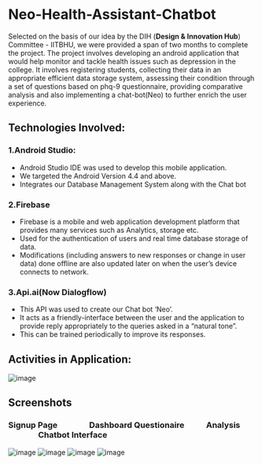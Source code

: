 # Neo-Health-Assistant-Chatbot

Selected on the basis of our idea by the DIH (**Design & Innovation Hub**) Committee - IITBHU, we were provided a span of two months to complete the project.
The project involves developing an android application that would help monitor and tackle health issues such as depression in the college. It involves registering students, collecting their data in an appropriate efficient data storage system, assessing their condition through a set of questions based on phq-9 questionnaire, providing comparative analysis and also implementing a chat-bot(Neo) to further enrich the user experience.

## Technologies Involved:

### 1.**Android Studio**:
  - Android Studio IDE was used to develop this mobile application.
  - We targeted the Android Version 4.4 and above.
  - Integrates our Database Management System along with the Chat bot

### 2.**Firebase**
  - Firebase is a mobile and web application development platform that provides many services such as Analytics, storage etc.
  - Used for the authentication of users and real time database storage of data.
  - Modifications (including answers to new responses or change in user data) done offline are also updated later on when the user’s           device connects to network.

### 3.**Api.ai(Now Dialogflow)**
  - This API was used to create our Chat bot ‘Neo’. 
  - It acts as a friendly-interface between the user and the application to provide reply appropriately to the queries asked in a “natural     tone”.
  - This can be trained periodically to improve its responses. 


## Activities in Application:
![image](https://user-images.githubusercontent.com/27979116/44275678-0a1dfe80-a263-11e8-9c2c-e69bc6e8f81f.png)

## Screenshots
### Signup Page &emsp; &emsp; &emsp; Dashboard Questionaire &emsp; &emsp; Analysis &emsp; &emsp; &emsp; &emsp; Chatbot Interface                   
![image](https://user-images.githubusercontent.com/27979116/44275373-31c09700-a262-11e8-9bff-bfb946791d36.png)
![image](https://user-images.githubusercontent.com/27979116/44275445-646a8f80-a262-11e8-8987-211d2ce88404.png)
![image](https://user-images.githubusercontent.com/27979116/44275308-fd4cdb00-a261-11e8-8d0f-21fd9c5293cf.png)
![image](https://user-images.githubusercontent.com/27979116/44275476-72b8ab80-a262-11e8-9e88-0cf7b5c55910.png)





### 
